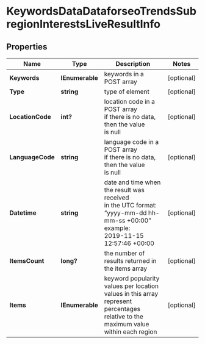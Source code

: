 # KeywordsDataDataforseoTrendsSubregionInterestsLiveResultInfo


## Properties

| Name | Type | Description | Notes |
|------------ | ------------- | ------------- | -------------|
**Keywords** | **IEnumerable<string>** | keywords in a POST array |[optional]|
**Type** | **string** | type of element |[optional]|
**LocationCode** | **int?** | location code in a POST array<br>if there is no data, then the value is null |[optional]|
**LanguageCode** | **string** | language code in a POST array<br>if there is no data, then the value is null |[optional]|
**Datetime** | **string** | date and time when the result was received<br>in the UTC format: “yyyy-mm-dd hh-mm-ss +00:00”<br>example:<br>2019-11-15 12:57:46 +00:00 |[optional]|
**ItemsCount** | **long?** | the number of results returned in the items array |[optional]|
**Items** | **IEnumerable<DataforseoTrendsSubregionInterestsElementItem>** | keyword popularity values per location<br>values in this array represent percentages relative to the maximum value within each region |[optional]|
